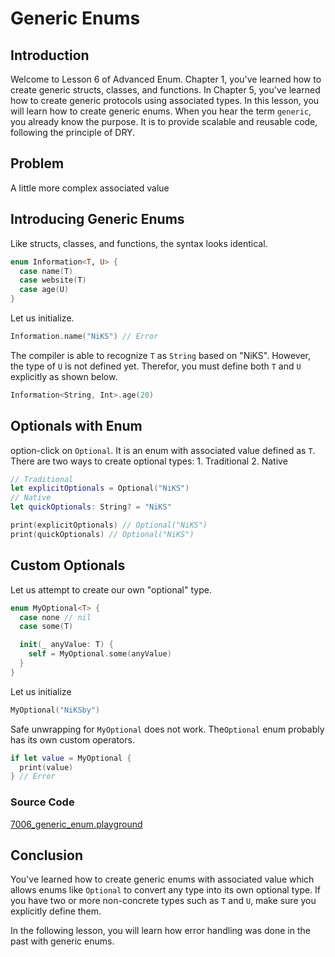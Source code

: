 # Generic Enums

## Introduction
Welcome to Lesson 6 of Advanced Enum. Chapter 1, you've learned how to create generic structs, classes, and functions. In Chapter 5, you've learned how to create generic protocols using associated types. In this lesson, you will learn how to create generic enums. When you hear the term `generic`, you already know the purpose. It is to provide scalable and reusable code, following the principle of DRY.

## Problem
A little more complex associated value

## Introducing Generic Enums
Like structs, classes, and functions, the syntax looks identical.

```swift
enum Information<T, U> {
  case name(T)
  case website(T)
  case age(U)
}
```

Let us initialize.

```swift
Information.name("NiKS") // Error
```
The compiler is able to recognize `T` as `String` based on "NiKS". However, the type of `U` is not defined yet. Therefor, you must define both `T` and `U` explicitly as shown below.

```swift
Information<String, Int>.age(20)
```

## Optionals with Enum
option-click on `Optional`. It is an enum with associated value defined as `T`. There are two ways to create optional types: 1. Traditional 2. Native

```swift
// Traditional
let explicitOptionals = Optional("NiKS")
// Native
let quickOptionals: String? = "NiKS"

print(explicitOptionals) // Optional("NiKS")
print(quickOptionals) // Optional("NiKS")
```

## Custom Optionals
Let us attempt to create our own "optional" type.

```swift
enum MyOptional<T> {
  case none // nil
  case some(T)

  init(_ anyValue: T) {
    self = MyOptional.some(anyValue)
  }
}
```

Let us initialize

```swift
MyOptional("NiKSby")
```

Safe unwrapping for `MyOptional` does not work.  The`Optional` enum probably has its own custom operators.

```swift
if let value = MyOptional {
  print(value)
} // Error
```

### Source Code
[7006_generic_enum.playground](https://www.dropbox.com/sh/qif4q2x1x5ltj0f/AAAcCOW4tTO5ftO5VGy1eJi6a?dl=0)


## Conclusion
You've learned how to create generic enums with associated value which allows enums like `Optional` to convert any type into its own optional type. If you have two or more non-concrete types such as `T` and `U`, make sure you explicitly define them.

In the following lesson, you will learn how error handling was done in the past with generic enums.
